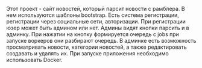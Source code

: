 Этот проект - сайт новостей, который парсит новости с рамблера.
В нем используются шаблоны bootstrap.
Есть система регистрации, регистрации через социальные сети,
авторизации. При регистрации юзер может быть админом или нет.
Админы видят кнопки парсить и в админку.
При нажатии на кнопку формируется очередь с jobs при запуске воркеров они разбирают очередь.
В админке есть возможность просматривать новости, категории новостей, а также редактировать создавать и удалять их.
При запуске приложения необходимо использовать Docker.
